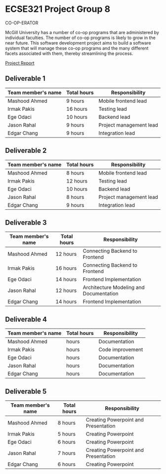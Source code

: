 # ECSE321 Project Group 8
CO-OP-ERATOR

McGill University has a number of co-op programs that are administered by individual faculties. The number of co-op programs is likely to grow in the near future. This software development project aims to build a software system that will manage these co-op programs and the many different facets associated with them, thereby streamlining the process. 

[Project Report](https://github.com/McGill-ECSE321-Winter2019/ecse321-group-project-08/wiki/Project-Report)

## Deliverable 1

|Team member's name|Total hours|Responsibility         |
|------------------|-----------|-----------------------|
|Mashood Ahmed     |  9 hours  |Mobile frontend lead   |
|Irmak Pakis       |  16 hours |Testing lead           |
|Ege Odaci         |  10 hours |Backend lead           |
|Jason Rahal       |  9 hours  |Project management lead|
|Edgar Chang       |  9 hours  |Integration lead       |

## Deliverable 2

|Team member's name|Total hours|Responsibility         |
|------------------|-----------|-----------------------|
|Mashood Ahmed     |  8 hours  |Mobile frontend lead   |
|Irmak Pakis       |  12 hours |Testing lead           |
|Ege Odaci         |  10 hours |Backend lead           |
|Jason Rahal       |  8 hours  |Project management lead|
|Edgar Chang       |  9 hours  |Integration lead       |
## Deliverable 3

|Team member's name|Total hours|Responsibility         |
|------------------|-----------|-----------------------|
|Mashood Ahmed     |  12 hours  |Connecting Backend to Frontend           |
|Irmak Pakis       |  16 hours |Connecting Backend to Frontend            |
|Ege Odaci         |  14 hours |Frontend Implementation                   |
|Jason Rahal       |  12 hours  |Architecture Modeling and Documentation                  |
|Edgar Chang       |  14 hours  |Frontend Implementation  |

## Deliverable 4

|Team member's name|Total hours|Responsibility         |
|------------------|-----------|-----------------------|
|Mashood Ahmed     |   hours  |      Documentation    |
|Irmak Pakis       |   hours |Code improvement           |
|Ege Odaci         |   hours |Documentation                 |
|Jason Rahal       |   hours  |Documentation              |
|Edgar Chang       |   hours  |Documentation  |

## Deliverable 5

|Team member's name|Total hours|Responsibility         |
|------------------|-----------|-----------------------|
|Mashood Ahmed     | 8  hours  |Creating Powerpoint and Presentation          |
|Irmak Pakis       | 5  hours |Creating Powerpoint           |
|Ege Odaci         | 6  hours |Creating Powerpoint                    |
|Jason Rahal       | 7  hours  |Creating Powerpoint and Presentation                  |
|Edgar Chang       | 6  hours  |Creating Powerpoint  |

